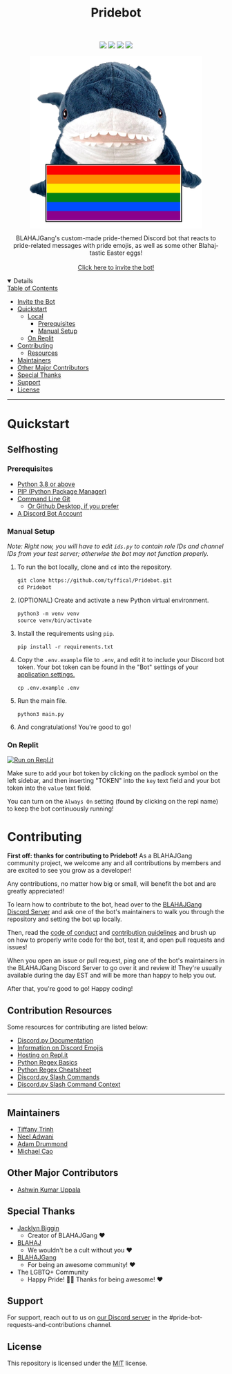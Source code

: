 <h1 align="center">Pridebot</h1>
<br>
<p align="center">
  <a href="https://github.com/tyffical/Pridebot/issues"><img src="https://img.shields.io/github/issues/tyffical/Pridebot"></a>
  <a href="https://github.com/tyffical/Pridebot/network/members"><img src="https://img.shields.io/github/forks/tyffical/Pridebot"></a>
  <a href="https://github.com/tyffical/Pridebot/stargazers"><img src="https://img.shields.io/github/stars/tyffical/Pridebot"></a>
  <a href="https://github.com/tyffical/Pridebot/blob/main/LICENSE"><img src="https://img.shields.io/github/license/tyffical/Pridebot"></a>
</p>
<p align="center">
  <a href="https://blahaj.lol/discord"><img alt="Pride Bot" title="Pride Bot" src="./images/flags/1.png" width="400" align="center"></a>
</p>

<p align="center">
  BLAHAJGang's custom-made pride-themed Discord bot that reacts to pride-related messages with pride emojis, as well as some other Blahaj-tastic Easter eggs!
  <br>
  <br>
  <a href="https://discord.com/api/oauth2/authorize?client_id=864548443234107402&permissions=2148002880&scope=bot">Click here to invite the bot!</href>
</p>

<details open="open">
<summary>Table of Contents</summary>

- [Invite the Bot](#invite-the-bot)
- [Quickstart](#quickstart)
  - [Local](#local)
    - [Prerequisites](#prerequisites)
    - [Manual Setup](#manual-setup)
  - [On Replit](#on-replit)
- [Contributing](#contributing)
  - [Resources](#resources)
- [Maintainers](#maintainers)
- [Other Major Contributors](#other-major-contributors)
- [Special Thanks](#special-thanks)
- [Support](#support)
- [License](#license)

</details>

---

# Quickstart

## Selfhosting

### Prerequisites

- [Python 3.8 or above](https://www.python.org/downloads/)
- [PIP (Python Package Manager)](https://pip.pypa.io/en/stable/installation/)
- [Command Line Git](https://git-scm.com/downloads)
  - [Or Github Desktop, if you prefer](https://desktop.github.com)
- [A Discord Bot Account](https://discordpy.readthedocs.io/en/stable/discord.html)

### Manual Setup

_Note: Right now, you will have to edit `ids.py` to contain role IDs and channel IDs from your test server; otherwise the bot may not function properly._

1. To run the bot locally, clone and `cd` into the repository.
   ```
   git clone https://github.com/tyffical/Pridebot.git
   cd Pridebot
   ```
2. (OPTIONAL) Create and activate a new Python virtual environment.
   ```
   python3 -m venv venv
   source venv/bin/activate
   ```
3. Install the requirements using `pip`.
   ```
   pip install -r requirements.txt
   ```
4. Copy the `.env.example` file to `.env`, and edit it to include your Discord bot token. Your bot token can be found in the "Bot" settings of your [application settings.](https://discord.com/developers/applications)
   ```
   cp .env.example .env
   ```
5. Run the main file.
   ```
   python3 main.py
   ```
6. And congratulations! You're good to go!

### On Replit

[![Run on Repl.it](https://repl.it/badge/github/tyffical/Pridebot)](https://repl.it/github/tyffical/Pridebot)

Make sure to add your bot token by clicking on the padlock symbol on the left sidebar, and then inserting "TOKEN" into the `key` text field and your bot token into the `value` text field.

You can turn on the `Always On` setting (found by clicking on the repl name) to keep the bot continuously running!

# Contributing

**First off: thanks for contributing to Pridebot!** As a BLAHAJGang community project, we welcome any and all contributions by members and are excited to see you grow as a developer!

Any contributions, no matter how big or small, will benefit the bot and are greatly appreciated!

To learn how to contribute to the bot, head over to the [BLAHAJGang Discord Server](https://blahaj.lol/discord) and ask one of the bot's maintainers to walk you through the repository and setting the bot up locally.

Then, read the [code of conduct](https://github.com/tyffical/Pridebot/blob/main/CODE_OF_CONDUCT.md) and [contribution guidelines](https://github.com/tyffical/Pridebot/blob/main/CONTRIBUTING.md) and brush up on how to properly write code for the bot, test it, and open pull requests and issues!

When you open an issue or pull request, ping one of the bot's maintainers in the BLAHAJGang Discord Server to go over it and review it! They're usually available during the day EST and will be more than happy to help you out.

After that, you're good to go! Happy coding!

## Contribution Resources

Some resources for contributing are listed below:

- [Discord.py Documentation](https://discordpy.readthedocs.io/en/latest/api.html)
- [Information on Discord Emojis](https://gist.github.com/scragly/b8d20aece2d058c8c601b44a689a47a0)
- [Hosting on Repl.it](https://replit.com/talk/learn/Configuring-GitHub-repos-to-run-on-Replit-and-contributing-back/23948)
- [Python Regex Basics](https://www.w3schools.com/python/python_regex.asp)
- [Python Regex Cheatsheet](https://cheatography.com/mutanclan/cheat-sheets/python-regular-expression-regex/)
- [Discord.py Slash Commands](https://discord-py-slash-command.readthedocs.io/en/latest/gettingstarted.html)
- [Discord.py Slash Command Context](https://discord-py-slash-command.readthedocs.io/en/latest/discord_slash.context.html)

---

## Maintainers

- [Tiffany Trinh](https://tyffic.al)
- [Neel Adwani](https://neeltron.com)
- [Adam Drummond](https://adamd.fyi/)
- [Michael Cao](https://m.omg.lol)

## Other Major Contributors

- [Ashwin Kumar Uppala](https://github.com/ashwinexe)

## Special Thanks

- [Jacklyn Biggin](https://poly.work/jacklynbiggin)
  - Creator of BLAHAJGang &#x2764;&#xFE0F;
- [BLAHAJ](https://www.ikea.com/us/en/p/blahaj-soft-toy-shark-90373590/)
  - We wouldn't be a cult without you &#x2764;&#xFE0F;
- [BLAHAJGang](https://blahajgang.lol/)
  - For being an awesome community! &#x2764;&#xFE0F;
- The LGBTQ+ Community
  - Happy Pride! &#x1F3F3;&#xFE0F;&#x200D;&#x1F308; Thanks for being awesome! &#x2764;&#xFE0F;

## Support

For support, reach out to us on [our Discord server](https://blahaj.lol/discord) in the #pride-bot-requests-and-contributions channel.

## License

This repository is licensed under the [MIT](https://choosealicense.com/licenses/mit/) license.
